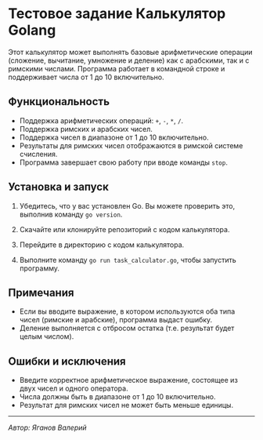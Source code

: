 # Тестовое задание Калькулятор Golang

Этот калькулятор может выполнять базовые арифметические операции (сложение, вычитание, умножение и деление) как с арабскими, так и с римскими числами. Программа работает в командной строке и поддерживает числа от 1 до 10 включительно.

## Функциональность

- Поддержка арифметических операций: `+`, `-`, `*`, `/`.
- Поддержка римских и арабских чисел.
- Поддержка чисел в диапазоне от 1 до 10 включительно.
- Результаты для римских чисел отображаются в римской системе счисления.
- Программа завершает свою работу при вводе команды `stop`.

## Установка и запуск

1. Убедитесь, что у вас установлен Go. Вы можете проверить это, выполнив команду `go version`.

2. Скачайте или клонируйте репозиторий с кодом калькулятора.

3. Перейдите в директорию с кодом калькулятора.

4. Выполните команду `go run task_calculator.go`, чтобы запустить программу.

## Примечания

- Если вы вводите выражение, в котором используются оба типа чисел (римские и арабские), программа выдаст ошибку.
- Деление выполняется с отбросом остатка (т.е. результат будет целым числом).

## Ошибки и исключения

- Введите корректное арифметическое выражение, состоящее из двух чисел и одного оператора.
- Числа должны быть в диапазоне от 1 до 10 включительно.
- Результат для римских чисел не может быть меньше единицы.

---

*Автор: Яганов Валерий*